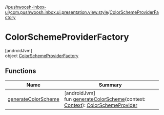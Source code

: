 //[pushwoosh-inbox-ui](../../../index.md)/[com.pushwoosh.inbox.ui.presentation.view.style](../index.md)/[ColorSchemeProviderFactory](index.md)

# ColorSchemeProviderFactory

[androidJvm]\
object [ColorSchemeProviderFactory](index.md)

## Functions

| Name | Summary |
|---|---|
| [generateColorScheme](generate-color-scheme.md) | [androidJvm]<br>fun [generateColorScheme](generate-color-scheme.md)(context: [Context](https://developer.android.com/reference/kotlin/android/content/Context.html)): [ColorSchemeProvider](../-color-scheme-provider/index.md) |
